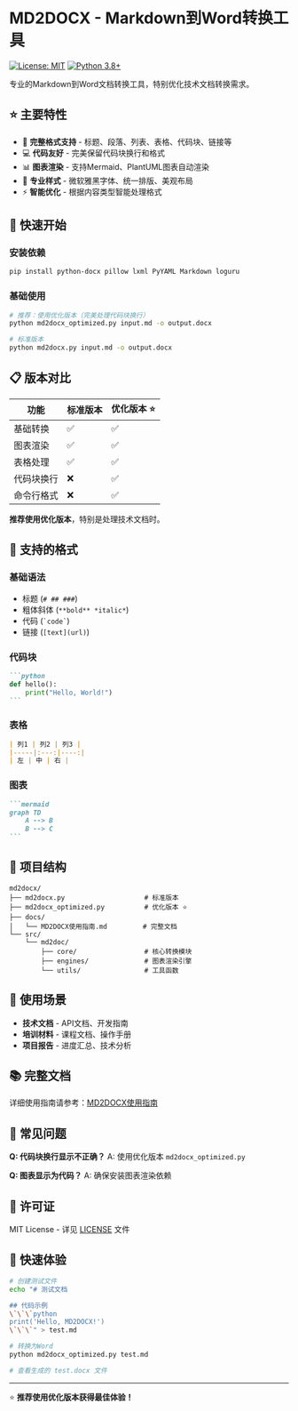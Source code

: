 # MD2DOCX - Markdown到Word转换工具

[![License: MIT](https://img.shields.io/badge/License-MIT-yellow.svg)](https://opensource.org/licenses/MIT)
[![Python 3.8+](https://img.shields.io/badge/python-3.8+-blue.svg)](https://www.python.org/downloads/)

专业的Markdown到Word文档转换工具，特别优化技术文档转换需求。

## ⭐ 主要特性

- 🚀 **完整格式支持** - 标题、段落、列表、表格、代码块、链接等
- 💻 **代码友好** - 完美保留代码块换行和格式
- 📊 **图表渲染** - 支持Mermaid、PlantUML图表自动渲染
- 🎨 **专业样式** - 微软雅黑字体、统一排版、美观布局
- ⚡ **智能优化** - 根据内容类型智能处理格式

## 🚀 快速开始

### 安装依赖

```bash
pip install python-docx pillow lxml PyYAML Markdown loguru
```

### 基础使用

```bash
# 推荐：使用优化版本（完美处理代码块换行）
python md2docx_optimized.py input.md -o output.docx

# 标准版本
python md2docx.py input.md -o output.docx
```

## 📋 版本对比

| 功能 | 标准版本 | 优化版本 ⭐ |
|------|----------|------------|
| 基础转换 | ✅ | ✅ |
| 图表渲染 | ✅ | ✅ |
| 表格处理 | ✅ | ✅ |
| 代码块换行 | ❌ | ✅ |
| 命令行格式 | ❌ | ✅ |

**推荐使用优化版本**，特别是处理技术文档时。

## 📖 支持的格式

### 基础语法
- 标题 (`# ## ###`)
- 粗体斜体 (`**bold** *italic*`)
- 代码 (`` `code` ``)
- 链接 (`[text](url)`)

### 代码块
````markdown
```python
def hello():
    print("Hello, World!")
```
````

### 表格
```markdown
| 列1 | 列2 | 列3 |
|-----|:---:|----:|
| 左 | 中 | 右 |
```

### 图表
````markdown
```mermaid
graph TD
    A --> B
    B --> C
```
````

## 📁 项目结构

```
md2docx/
├── md2docx.py                    # 标准版本
├── md2docx_optimized.py          # 优化版本 ⭐
├── docs/
│   └── MD2DOCX使用指南.md         # 完整文档
└── src/
    └── md2doc/
        ├── core/                 # 核心转换模块
        ├── engines/              # 图表渲染引擎
        └── utils/                # 工具函数
```

## 🎯 使用场景

- **技术文档** - API文档、开发指南
- **培训材料** - 课程文档、操作手册  
- **项目报告** - 进度汇总、技术分析

## 📚 完整文档

详细使用指南请参考：[MD2DOCX使用指南](docs/MD2DOCX使用指南.md)

## 🐛 常见问题

**Q: 代码块换行显示不正确？**
A: 使用优化版本 `md2docx_optimized.py`

**Q: 图表显示为代码？**
A: 确保安装图表渲染依赖

## 📄 许可证

MIT License - 详见 [LICENSE](LICENSE) 文件

## 🚀 快速体验

```bash
# 创建测试文件
echo "# 测试文档

## 代码示例
\`\`\`python
print('Hello, MD2DOCX!')
\`\`\`" > test.md

# 转换为Word
python md2docx_optimized.py test.md

# 查看生成的 test.docx 文件
```

---

⭐ **推荐使用优化版本获得最佳体验！**

